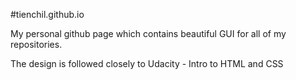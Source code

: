 #tienchil.github.io

My personal github page which contains beautiful GUI for all of my repositories.

The design is followed closely to Udacity - Intro to HTML and CSS